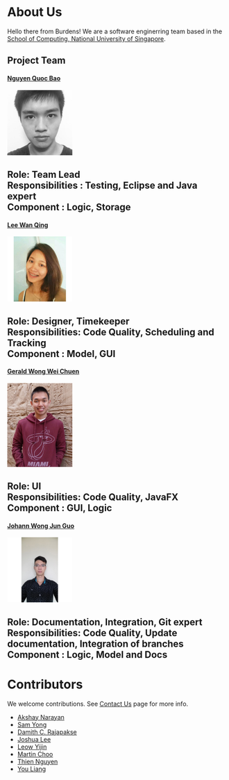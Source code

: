 # About Us

Hello there from Burdens! We are a software enginerring team based in the [School of Computing, National University of Singapore](http://www.comp.nus.edu.sg).

## Project Team

#### [Nguyen Quoc Bao](https://github.com/bqnguyen94) <br>
<img src="images/bqnguyen94.jpg" width="150"><br>

Role: Team Lead <br>
Responsibilities : Testing, Eclipse and Java expert<br>
Component : Logic, Storage<br>
-----

#### [Lee Wan Qing](https://github.com/wanqingg) <br>
<img src="images/wanqingg.jpg" width="150"><br>

Role: Designer, Timekeeper<br>
Responsibilities: Code Quality, Scheduling and Tracking<br>
Component : Model, GUI
-----

#### [Gerald Wong Wei Chuen](https://github.com/geraldwong) <br>
<img src="images/geraldwong.jpg" width="150"><br>

Role: UI <br>
Responsibilities: Code Quality, JavaFX<br>
Component : GUI, Logic
-----

#### [Johann Wong Jun Guo](https://github.com/Jslyfer) <br>
<img src="images/jslyfer.jpg" width="150"><br>

Role: Documentation, Integration, Git expert<br>
Responsibilities: Code Quality, Update documentation, Integration of branches<br>
Component : Logic, Model and Docs
-----

# Contributors

We welcome contributions. See [Contact Us](ContactUs.md) page for more info.

* [Akshay Narayan](https://github.com/se-edu/addressbook-level4/pulls?q=is%3Apr+author%3Aokkhoy)
* [Sam Yong](https://github.com/se-edu/addressbook-level4/pulls?q=is%3Apr+author%3Amauris)
* [Damith C. Rajapakse](http://www.comp.nus.edu.sg/~damithch)
* [Joshua Lee](http://github.com/lejolly)
* [Leow Yijin](http://github.com/yijinl)
* [Martin Choo](http://github.com/m133225)
* [Thien Nguyen](https://github.com/ndt93)
* [You Liang](http://github.com/yl-coder)
<br>
